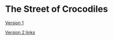# The Street of Crocodiles

[Version 1](https://ciaraffraser.github.io/the-street-of-crocodiles/the-street-of-crocodiles.html)

[Version 2 links](https://ciaraffraser.github.io/the-street-of-crocodiles/the-street-of-crocodiles-version-2.html)
